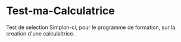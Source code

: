 # Test-ma-Calculatrice

Test de selection Simplon-ci, pour le programme de formation, sur la creation d'une calculaltrice.
